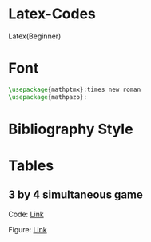 # Latex-Codes
Latex(Beginner)

# Font #

```Latex
\usepackage{mathptmx}:times new roman
\usepackage{mathpazo}:
```

# Bibliography Style #


# Tables #

## 3 by 4 simultaneous game ##

Code: [Link](./Simultaneous_Game_Tables.tex)

Figure: [Link](./3by4gametable.png)
